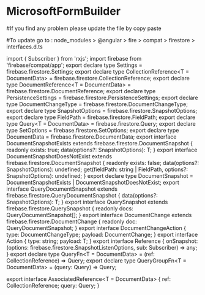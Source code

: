 # MicrosoftFormBuilder

#If you find any problem please update the file by copy paste

#To update go to : node_modules > @angular > fire > compat > firestore > interfaces.d.ts

import { Subscriber } from 'rxjs';
import firebase from 'firebase/compat/app';
export declare type Settings = firebase.firestore.Settings;
export declare type CollectionReference<T = DocumentData> = firebase.firestore.CollectionReference<T>;
export declare type DocumentReference<T = DocumentData> = firebase.firestore.DocumentReference<T>;
export declare type PersistenceSettings = firebase.firestore.PersistenceSettings;
export declare type DocumentChangeType = firebase.firestore.DocumentChangeType;
export declare type SnapshotOptions = firebase.firestore.SnapshotOptions;
export declare type FieldPath = firebase.firestore.FieldPath;
export declare type Query<T = DocumentData> = firebase.firestore.Query<T>;
export declare type SetOptions = firebase.firestore.SetOptions;
export declare type DocumentData = firebase.firestore.DocumentData;
export interface DocumentSnapshotExists<T> extends firebase.firestore.DocumentSnapshot<T> {
    readonly exists: true;
    data(options?: SnapshotOptions): T;
}
export interface DocumentSnapshotDoesNotExist extends firebase.firestore.DocumentSnapshot {
    readonly exists: false;
    data(options?: SnapshotOptions): undefined;
    get(fieldPath: string | FieldPath, options?: SnapshotOptions): undefined;
}
export declare type DocumentSnapshot<T> = DocumentSnapshotExists<T> | DocumentSnapshotDoesNotExist;
export interface QueryDocumentSnapshot<T> extends firebase.firestore.QueryDocumentSnapshot <T>{
    data(options?: SnapshotOptions): T;
}
export interface QuerySnapshot<T> extends firebase.firestore.QuerySnapshot <T>{
    readonly docs: QueryDocumentSnapshot<T>[];
}
export interface DocumentChange<T> extends firebase.firestore.DocumentChange <T>{
    readonly doc: QueryDocumentSnapshot<T>;
}
export interface DocumentChangeAction<T> {
    type: DocumentChangeType;
    payload: DocumentChange<T>;
}
export interface Action<T> {
    type: string;
    payload: T;
}
export interface Reference<T> {
    onSnapshot: (options: firebase.firestore.SnapshotListenOptions, sub: Subscriber<any>) => any;
}
export declare type QueryFn<T = DocumentData> = (ref: CollectionReference<T>) => Query<T>;
export declare type QueryGroupFn<T = DocumentData> = (query: Query<T>) => Query<T>;

export interface AssociatedReference<T = DocumentData> {
    ref: CollectionReference<T>;
    query: Query<T>;
}
